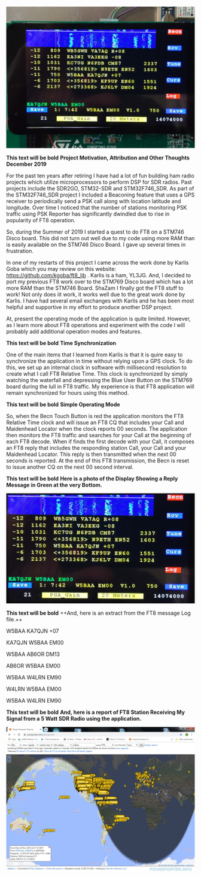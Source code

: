 
![Screenshot](BigView.jpg)

**This text will be bold**
__Project Motivation, Attribution and Other Thoughts December 2019__

For the past ten years after retiring I have had a lot of fun building ham radio projects which utilize microprocessors to perform DSP for SDR radios.  Past projects include the SDR2GO, STM32-SDR and STM32F746_SDR. As part of the  STM32F746_SDR project I included a Beaconing feature that uses a GPS receiver to periodically send a PSK call along with location latitude and longitude. Over time I noticed that the number of stations monitoring PSK traffic using PSK Reporter has significantly dwindled due to rise in popularity of FT8 operation.

So, during the Summer of 2019 I started a quest to do FT8 on a STM746 Disco board. This did not turn out well due to my code using more RAM than is easily available on the STM746 Disco Board. I gave up several times in frustration.

In one of my restarts of this project I came across the work done by Karlis Goba which you may review on this website: https://github.com/kgoba/ft8_lib . Karlis is a ham, YL3JG. And, I decided to port my previous FT8 work over to the STM769 Disco board which has a lot more RAM than the STM746 Board. ShaZam  I finally got the FT8 stuff to work! Not only does iit work, it works well due to the great work done by Karlis. I have had several email exchanges with Karlis and he has been most helpful and supportive in my effort to produce another DSP project.

At, present the operating mode of the application is quite limited. However, as I learn more about FT8 operations and experiment with the code I will probably add additional operation modes and features.

**This text will be bold**
__Time Synchronization__

One of the main items that I learned from Karlis is that it is quire easy to synchronize the application in time without relying upon a GPS clock. To do this, we set up an internal clock in software with millisecond resolution to create what I call FT8 Relative Time. This clock is synchronized by simply watching the waterfall and depressing the Blue User Button on the STM769 board during the lull in FT8 traffic. My experience is that FT8 application will remain synchronized for hours using this method.

**This text will be bold**
__Simple Operating Mode__

So, when the Becn Touch Button is red the application monitors the FT8 Relative Time clock and will issue an FT8 CQ that includes your Call and Maidenhead Locator when the clock reports 00 seconds. The application then monitors the FT8 traffic and searches for your Call at the beginning of each FT8 decode. When if finds the first decode with your Call, it composes an FT8 reply that includes the responding station Call, your Call and your  Maidenhead Locator. This reply is then transmitted when the next 00 seconds is reported. At the end of this FT8 transmission, the Becn is reset to issue another CQ on the next 00 second interval.

**This text will be bold**
__Here is a photo of the Display Showing a Reply Message in Green at the very Bottom.__

![Screenshot](Full_Screen.jpg)

**This text will be bold**
++And, here is an extract from the FT8 message Log file.++

W5BAA KA7QJN +07

KA7QJN W5BAA EM00

W5BAA AB6OR DM13 

AB6OR W5BAA EM00

W5BAA W4LRN EM90 

W4LRN W5BAA EM00

W5BAA W4LRN EM90 

**This text will be bold**
__And, here is a report of FT8 Station Receiving My Signal from a 5 Watt SDR Radio using the application.__

![Screenshot](W5BAA_Beacon_Report_20_11_2019.jpg)

